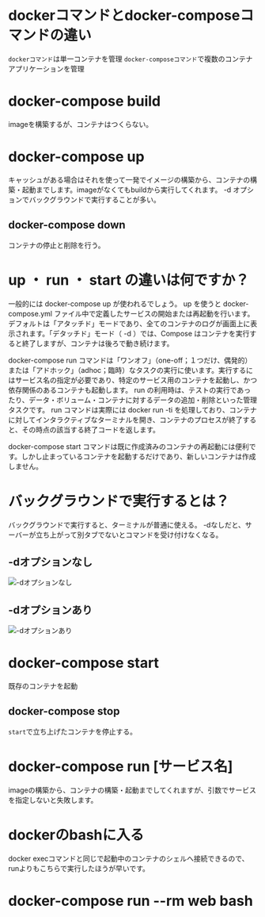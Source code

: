 # dockerコマンドとdocker-composeコマンドの違い
```dockerコマンド```は単一コンテナを管理
```docker-composeコマンド```で複数のコンテナアプリケーションを管理

# docker-compose build
imageを構築するが、コンテナはつくらない。

# docker-compose up
キャッシュがある場合はそれを使って一発でイメージの構築から、コンテナの構築・起動までします。imageがなくてもbuildから実行してくれます。
-d オプションでバックグラウンドで実行することが多い。

## docker-compose down
コンテナの停止と削除を行う。

# up ・ run ・ start の違いは何ですか？
一般的には docker-compose up が使われるでしょう。 up を使うと docker-compose.yml ファイル中で定義したサービスの開始または再起動を行います。デフォルトは「アタッチド」モードであり、全てのコンテナのログが画面上に表示されます。「デタッチド」モード（ -d ）では、Compose はコンテナを実行すると終了しますが、コンテナは後ろで動き続けます。

docker-compose run コマンドは「ワンオフ」（one-off；１つだけ、偶発的） または「アドホック」（adhoc；臨時）なタスクの実行に使います。実行するにはサービス名の指定が必要であり、特定のサービス用のコンテナを起動し、かつ依存関係のあるコンテナも起動します。 run の利用時は、テストの実行であったり、データ・ボリューム・コンテナに対するデータの追加・削除といった管理タスクです。 run コマンドは実際には docker run -ti を処理しており、コンテナに対してインタラクティブなターミナルを開き、コンテナのプロセスが終了すると、その時点の該当する終了コードを返します。

docker-compose start コマンドは既に作成済みのコンテナの再起動には便利です。しかし止まっているコンテナを起動するだけであり、新しいコンテナは作成しません。

# バックグラウンドで実行するとは？
バックグラウンドで実行すると、ターミナルが普通に使える。
-dなしだと、サーバーが立ち上がって別タブでないとコマンドを受け付けなくなる。

## -dオプションなし
![-dオプションなし](/assets/img/d_option_no.png)

## -dオプションあり
![-dオプションあり](/assets/img/d_option.png)

# docker-compose start
既存のコンテナを起動

## docker-compose stop
```start```で立ち上げたコンテナを停止する。

# docker-compose run [サービス名]
imageの構築から、コンテナの構築・起動までしてくれますが、引数でサービスを指定しないと失敗します。

# dockerのbashに入る
docker execコマンドと同じで起動中のコンテナのシェルへ接続できるので、runよりもこちらで実行したほうが早いです。

# docker-compose run --rm web bash
